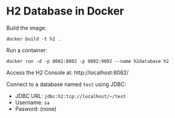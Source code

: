 # H2 Database in Docker

Build the image:

    docker build -t h2 .

Run a container:

    docker run -d -p 8082:8082 -p 9092:9092 --name h2database h2

Access the H2 Console at: http://localhost:8082/

Connect to a database named `test` using JDBC:

- JDBC URL: `jdbc:h2:tcp://localhost/~/test`
- Username: `sa`
- Pasword: (none)
